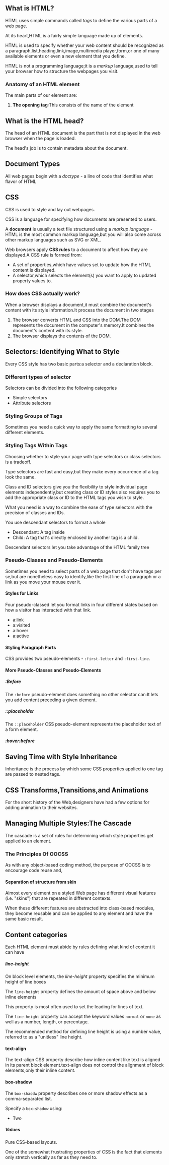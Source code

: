 ## What is HTML?

HTML uses simple commands called *tags* to define the various parts of a web page.

At its heart,HTML is a fairly simple language made up of elements.

HTML is used to specify whether your web content should be recognized as a paragraph,list,heading,link,image,multimedia player,form,or one of many available elements or even a new element that you define.

HTML is not a programming language;it is a *markup* language,used to tell your browser how to structure the webpages you visit.

### Anatomy of an HTML element

The main parts of our element are:

1. **The opening tag**:This consists of the name of the element

## What is the HTML head?

The head of an HTML document is the part that is not displayed in the web browser when the page is loaded.

The head's job is to contain metadata about the document.

## Document Types

All web pages begin with a *doctype* - a line of code that identifies what flavor of HTML

## CSS

CSS is used to style and lay out webpages.

CSS is a language for specifying how documents are presented to users.

A **document** is usually a text file structured using a *markup language* - HTML is the most common markup language,but you will also come across other markup languages such as SVG or XML.

Web browsers apply **CSS rules** to a document to affect how they are displayed.A CSS rule is formed from:

- A set of properties,which have values set to update how the HTML content is displayed.
- A selector,which selects the element(s) you want to apply to updated property values to.

### How does CSS actually work?

When a browser displays a document,it must combine the document's content with its style information.It process the document in two stages

1. The browser converts HTML and CSS into the DOM.The DOM represents the document in the computer's memory.It combines the document's content with its style.
2. The browser displays the contents of the DOM.

## Selectors: Identifying What to Style

Every CSS style has two basic parts:a selector and a declaration block.

### Different types of selector

Selectors can be divided into the following categories

- Simple selectors
- Attribute selectors



### Styling Groups of Tags

Sometimes you need a quick way to apply the same formatting to several different elements.

### Styling Tags Within Tags

Choosing whether to style your page with type selectors or class selectors is a tradeoff.

Type selectors are fast and easy,but they make every occurrence of a tag look the same.

Class and ID selectors give you the flexibility to style individual page elements independently,but creating class or ID styles also requires you to add the appropriate class or ID to the HTML tags you wish to style.

What you need is a way to combine the ease of type selectors with the precision of classes and IDs.

You use descendant selectors to format a whole 

- Descendant: A tag inside
- Child: A tag that's directly enclosed by another tag is a child.

Descendant selectors let you take advantage of the HTML family tree

### Pseudo-Classes and Pseudo-Elements
Sometimes you need to select parts of a web page that don't have tags per se,but are nonetheless easy to identify,like the first line of a paragraph or a link as you move your mouse over it.

#### Styles for Links

Four pseudo-classed let you format links in four different states based on how a visitor has interacted with that link.

- a:link 
- a:visited
- a:hover
- a:active

#### Styling Paragraph Parts

CSS provides two pseudo-elements - `:first-letter` and `:first-line`.

#### More Pseudo-Classes and Pseudo-Elements

##### :Before

The `:before` pseudo-element does something no other selector can:It lets you add content preceding a given element.

##### ::placeholder

The `::placeholder` CSS pseudo-element represents the placeholder text of a form element.

##### :hover:before

## Saving Time with Style Inheritance

Inheritance is the process by which some CSS properties applied to one tag are passed to nested tags.

## CSS Transforms,Transitions,and Animations
For the short history of the Web,designers have had a few options for adding animation to their websites.

## Managing Multiple Styles:The Cascade

The cascade is a set of rules for determining which style properties get applied to an element.

### The Principles Of OOCSS

As with any object-based coding method, the purpose of OOCSS is to encourage code reuse and,

#### Separation of structure from skin

Almost every element on a styled Web page has different visual features (i.e. "skins") that are repeated in different contexts.

When these different features are abstracted into class-based modules, they become reusable and can be applied to any element and have the same basic result.

## Content categories

Each HTML element must abide by rules defining what kind of content it can have

##### line-height

On block level elements, the *line-height* property specifies the minimum height of line boxes 

The `line-height` property defines the amount of space above and below inline elements 

This property is most often used to set the leading for lines of text. 

The `line-height` property can accept the keyword values `normal` or `none` as well as a number, length, or percentage.

The recommended method for defining line height is using a number value, referred to as a "unitless" line height.

#### text-align

The text-align CSS property describe how inline content like text is aligned in its parent block element.text-align does not control the alignment of block elements,only their inline content.

#### box-shadow

The `box-shaodw` property describes one or more shadow effects as a comma-separated list.

Specify a `box-shadow` using:

- Two

##### Values

Pure CSS-based layouts.

One of the somewhat frustrating properties of CSS is the fact that elements only stretch vertically as far as they need to.



